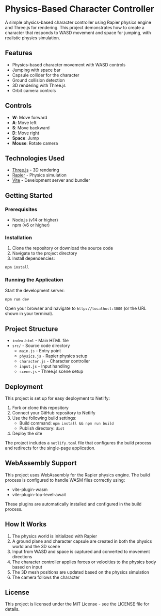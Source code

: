 # Physics-Based Character Controller

A simple physics-based character controller using Rapier physics engine and Three.js for rendering. This project demonstrates how to create a character that responds to WASD movement and space for jumping, with realistic physics simulation.

## Features

- Physics-based character movement with WASD controls
- Jumping with space bar
- Capsule collider for the character
- Ground collision detection
- 3D rendering with Three.js
- Orbit camera controls

## Controls

- **W**: Move forward
- **A**: Move left
- **S**: Move backward
- **D**: Move right
- **Space**: Jump
- **Mouse**: Rotate camera

## Technologies Used

- [Three.js](https://threejs.org/) - 3D rendering
- [Rapier](https://rapier.rs/) - Physics simulation
- [Vite](https://vitejs.dev/) - Development server and bundler

## Getting Started

### Prerequisites

- Node.js (v14 or higher)
- npm (v6 or higher)

### Installation

1. Clone the repository or download the source code
2. Navigate to the project directory
3. Install dependencies:

```bash
npm install
```

### Running the Application

Start the development server:

```bash
npm run dev
```

Open your browser and navigate to `http://localhost:3000` (or the URL shown in your terminal).

## Project Structure

- `index.html` - Main HTML file
- `src/` - Source code directory
  - `main.js` - Entry point
  - `physics.js` - Rapier physics setup
  - `character.js` - Character controller
  - `input.js` - Input handling
  - `scene.js` - Three.js scene setup

## Deployment

This project is set up for easy deployment to Netlify:

1. Fork or clone this repository
2. Connect your GitHub repository to Netlify
3. Use the following build settings:
   - Build command: `npm install && npm run build`
   - Publish directory: `dist`
4. Deploy the site

The project includes a `netlify.toml` file that configures the build process and redirects for the single-page application.

## WebAssembly Support

This project uses WebAssembly for the Rapier physics engine. The build process is configured to handle WASM files correctly using:

- vite-plugin-wasm
- vite-plugin-top-level-await

These plugins are automatically installed and configured in the build process.

## How It Works

1. The physics world is initialized with Rapier
2. A ground plane and character capsule are created in both the physics world and the 3D scene
3. Input from WASD and space is captured and converted to movement directions
4. The character controller applies forces or velocities to the physics body based on input
5. The 3D mesh positions are updated based on the physics simulation
6. The camera follows the character

## License

This project is licensed under the MIT License - see the LICENSE file for details.
